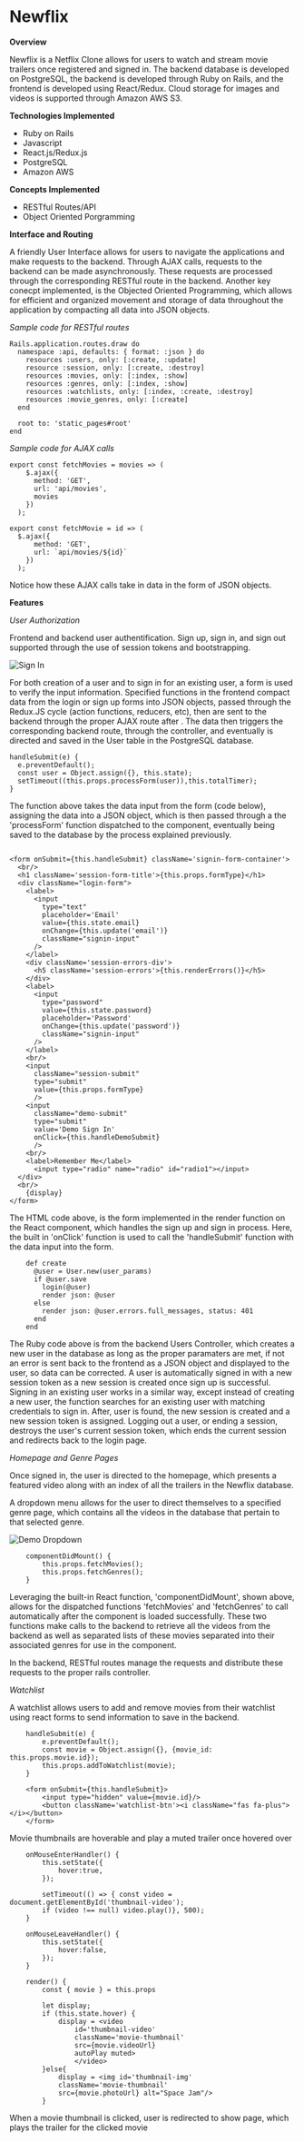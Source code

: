 # Newflix

**Overview**

Newflix is a Netflix Clone allows for users to watch and stream movie trailers once registered and signed in.  The backend database is developed on PostgreSQL, the backend is developed through Ruby on Rails, and the frontend is developed using React/Redux. Cloud storage for images and videos is supported through Amazon AWS S3. 





**Technologies Implemented**

* Ruby on Rails 
* Javascript
* React.js/Redux.js 
* PostgreSQL
* Amazon AWS





**Concepts Implemented**

* RESTful Routes/API
* Object Oriented Porgramming






**Interface and Routing**

A friendly User Interface allows for users to navigate the applications and make requests to the backend.  Through AJAX calls, requests to the backend can be made asynchronously.  These requests are processed through the corresponding RESTful route in the backend.  Another key conecpt implemented, is the Objected Oriented Programming, which allows for efficient and organized movement and storage of data throughout the application by compacting all data into JSON objects. 

*Sample code for RESTful routes*

```
Rails.application.routes.draw do
  namespace :api, defaults: { format: :json } do 
    resources :users, only: [:create, :update]
    resource :session, only: [:create, :destroy]
    resources :movies, only: [:index, :show]
    resources :genres, only: [:index, :show]
    resources :watchlists, only: [:index, :create, :destroy]
    resources :movie_genres, only: [:create]
  end

  root to: 'static_pages#root'
end
```

*Sample code for AJAX calls*
```
export const fetchMovies = movies => (
    $.ajax({
      method: 'GET',
      url: 'api/movies',
      movies
    })
  );

export const fetchMovie = id => (
  $.ajax({
      method: 'GET',
      url: `api/movies/${id}`
    })
  );
```

Notice how these AJAX calls take in data in the form of JSON objects. 






**Features**

*User Authorization*

Frontend and backend user authentification. Sign up, sign in, and sign out supported through the use of session tokens and bootstrapping. 

![Sign In](https://github.com/Justinlf55/Newflix/blob/master/app/assets/images/signin.gif?raw=true)

For both creation of a user and to sign in for an existing user, a form is used to verify the input information.  Specified functions in the frontend compact data from the login or sign up forms into JSON objects, passed through the Redux.JS cycle (action functions, reducers, etc), then are sent to the backend through the proper AJAX route after .  The data then triggers the corresponding backend route, through the controller, and eventually is directed and saved in the User table in the PostgreSQL database.  

```
handleSubmit(e) {
  e.preventDefault();
  const user = Object.assign({}, this.state);
  setTimeout((this.props.processForm(user)),this.totalTimer);
}

```
The function above takes the data input from the form (code below), assigning the data into a JSON object, which is then passed through a the 'processForm' function dispatched to the component, eventually being saved to the database by the process explained previously.  

```

<form onSubmit={this.handleSubmit} className='signin-form-container'>
  <br/>
  <h1 className='session-form-title'>{this.props.formType}</h1>
  <div className="login-form">
    <label>
      <input 
        type="text"
        placeholder='Email'
        value={this.state.email}
        onChange={this.update('email')}
        className="signin-input"
      />
    </label>
    <div className='session-errors-div'>
      <h5 className='session-errors'>{this.renderErrors()}</h5>
    </div>
    <label>
      <input 
        type="password"
        value={this.state.password}
        placeholder='Password'
        onChange={this.update('password')}
        className="signin-input"
      />
    </label>
    <br/>
    <input 
      className="session-submit" 
      type="submit" 
      value={this.props.formType} 
      />
    <input 
      className="demo-submit" 
      type="submit" 
      value='Demo Sign In' 
      onClick={this.handleDemoSubmit}
      />
    <br/>
    <label>Remember Me</label>
      <input type="radio" name="radio" id="radio1"></input>
  </div>
  <br/>
    {display}
</form>

```

The HTML code above, is the form implemented in the render function on the React component, which handles the sign up and sign in process.  Here, the built in 'onClick' function is used to call the 'handleSubmit' function with the data input into the form.  
 
```
    def create
      @user = User.new(user_params)
      if @user.save
        login(@user)
        render json: @user
      else
        render json: @user.errors.full_messages, status: 401
      end
    end

```

The Ruby code above is from the backend Users Controller, which creates a new user in the database as long as the proper paramaters are met, if not an error is sent back to the frontend as a JSON object and displayed to the user, so data can be corrected.  A user is automatically signed in with a new session token as a new session is created once sign up is successful.  Signing in an existing user works in a similar way, except instead of creating a new user, the function searches for an existing user with matching credentials to sign in.  After, user is found, the new session is created and a new session token is assigned.  Logging out a user, or ending a session, destroys the user's current session token, which ends the current session and redirects back to the login page.  
 
*Homepage and Genre Pages*

Once signed in, the user is directed to the homepage, which presents a featured video along with an index of all the trailers in the Newflix database.  

A dropdown menu allows for the user to direct themselves to a specified genre page, which contains all the videos in the database that pertain to that selected genre.  

![Demo Dropdown](https://github.com/Justinlf55/Newflix/blob/master/app/assets/images/genre.gif?raw=true)

```
    componentDidMount() {
        this.props.fetchMovies();
        this.props.fetchGenres();
    }
```

Leveraging the built-in React function, 'componentDidMount', shown above, allows for the dispatched functions 'fetchMovies' and 'fetchGenres' to call automatically after the component is loaded successfully.  These two functions make calls to the backend to retrieve all the videos from the backend as well as separated lists of these movies separated into their associated genres for use in the component.  

In the backend, RESTful routes manage the requests and distribute these requests to the proper rails controller.  

*Watchlist*

A watchlist allows users to add and remove movies from their watchlist using react forms to send information to save in the backend. 

```
    handleSubmit(e) {
        e.preventDefault();
        const movie = Object.assign({}, {movie_id: this.props.movie.id});
        this.props.addToWatchlist(movie);
    }
```
```
    <form onSubmit={this.handleSubmit}>
        <input type="hidden" value={movie.id}/>
        <button className='watchlist-btn'><i className="fas fa-plus"></i></button>
    </form>
```





Movie thumbnails are hoverable and play a muted trailer once hovered over

```
    onMouseEnterHandler() {
        this.setState({
            hover:true,
        });

        setTimeout(() => { const video = document.getElementById('thumbnail-video');
        if (video !== null) video.play()}, 500);
    }

    onMouseLeaveHandler() {
        this.setState({
            hover:false,
        });
    }
```

```
    render() {
        const { movie } = this.props

        let display;
        if (this.state.hover) {
            display = <video 
                id='thumbnail-video' 
                className='movie-thumbnail'
                src={movie.videoUrl}
                autoPlay muted>
                </video>
        }else{
            display = <img id='thumbnail-img' 
            className='movie-thumbnail' 
            src={movie.photoUrl} alt="Space Jam"/>
        }
  ```





When a movie thumbnail is clicked, user is redirected to show page, which plays the trailer for the clicked movie





